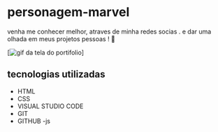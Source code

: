# personagem-marvel
venha me conhecer melhor, atraves de minha redes socias .
e dar uma olhada em meus projetos pessoas ! 🚀

[<img src="" alt="gif da tela do portifolio">]

## tecnologias utilizadas

- HTML
- CSS
- VISUAL STUDIO CODE
- GIT
- GITHUB
-js
